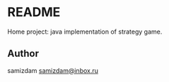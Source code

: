 # README #

Home project: java implementation of strategy game.

## Author ##

samizdam <samizdam@inbox.ru>